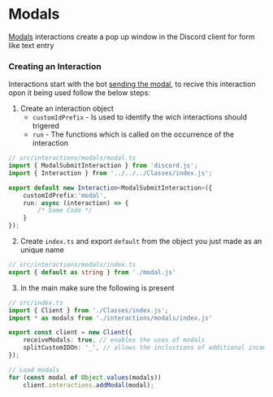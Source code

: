 # Modals
[Modals](https://discordjs.guide/interactions/modals.html) interactions create a pop up window in the Discord client for form like text entry

### Creating an Interaction
Interactions start with the bot [sending the modal](https://discordjs.guide/interactions/modals.html#building-and-responding-with-modals), to recive this interaction opon it being used follow the below steps:
1. Create an interaction object
	- `customIdPrefix` - Is used to identify the wich interactions should trigered
	- `run` - The functions which is called on the occurrence of the interaction
```ts
// src/interactions/modals/modal.ts
import { ModalSubmitInteraction } from 'discord.js';
import { Interaction } from '../../../Classes/index.js';

export default new Interaction<ModalSubmitInteraction>({
	customIdPrefix:'modal',
	run: async (interaction) => {
		/* Some Code */
	}
});
```
2. Create `index.ts` and export `default` from the object you just made as an unique name
```ts
// src/interactions/modals/index.ts
export { default as string } from './modal.js'
```
3. In the main make sure the following is present
```ts
// src/index.ts
import { Client } from './Classes/index.js';
import * as modals from './interactions/modals/index.js'

export const client = new Client({
	receiveModals: true, // enables the uses of modals
	splitCustomIDOn: '_', // allows the inclustions of additional incomation in a custom ID `prefix_arg1_arg2` conversts [prefix, arg1, arg2]
});

// Load modals
for (const modal of Object.values(modals)) 
	client.interactions.addModal(modal);
```
